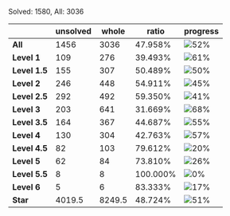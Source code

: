 Solved: 1580, All: 3036

| |unsolved|whole|ratio|progress|
|----|----|----|----|----|
|**All**| 1456 | 3036 | 47.958%| ![52%](https://progress-bar.xyz/52?title=All) |
|**Level 1**| 109 | 276 | 39.493%| ![61%](https://progress-bar.xyz/61?title=All) |
|**Level 1.5**| 155 | 307 | 50.489%| ![50%](https://progress-bar.xyz/50?title=All) |
|**Level 2**| 246 | 448 | 54.911%| ![45%](https://progress-bar.xyz/45?title=All) |
|**Level 2.5**| 292 | 492 | 59.350%| ![41%](https://progress-bar.xyz/41?title=All) |
|**Level 3**| 203 | 641 | 31.669%| ![68%](https://progress-bar.xyz/68?title=All) |
|**Level 3.5**| 164 | 367 | 44.687%| ![55%](https://progress-bar.xyz/55?title=All) |
|**Level 4**| 130 | 304 | 42.763%| ![57%](https://progress-bar.xyz/57?title=All) |
|**Level 4.5**| 82 | 103 | 79.612%| ![20%](https://progress-bar.xyz/20?title=All) |
|**Level 5**| 62 | 84 | 73.810%| ![26%](https://progress-bar.xyz/26?title=All) |
|**Level 5.5**| 8 | 8 | 100.000%| ![0%](https://progress-bar.xyz/0?title=All) |
|**Level 6**| 5 | 6 | 83.333%| ![17%](https://progress-bar.xyz/17?title=All) |
|**Star**|4019.5 | 8249.5 |48.724%| ![51%](https://progress-bar.xyz/51?title=All) |
